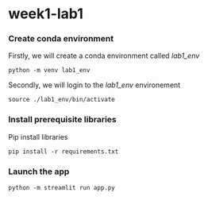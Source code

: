 # week1-lab1

### Create conda environment
Firstly, we will create a conda environment called *lab1_env*
```
python -m venv lab1_env
```
Secondly, we will login to the *lab1_env* environement
```
source ./lab1_env/bin/activate
```
### Install prerequisite libraries
Pip install libraries
```
pip install -r requirements.txt
```

###  Launch the app
```
python -m streamlit run app.py
```
